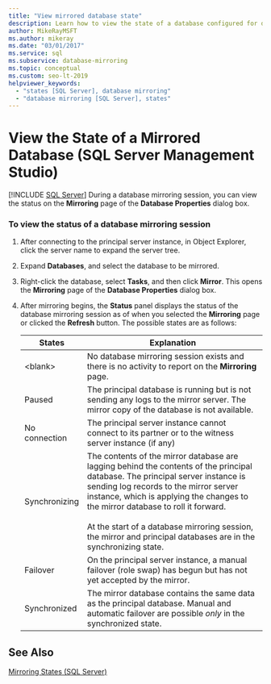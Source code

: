 ```yaml
---
title: "View mirrored database state"
description: Learn how to view the state of a database configured for database mirroring within the SQL Server Management Studio (SSMS) GUI.
author: MikeRayMSFT
ms.author: mikeray
ms.date: "03/01/2017"
ms.service: sql
ms.subservice: database-mirroring
ms.topic: conceptual
ms.custom: seo-lt-2019
helpviewer_keywords:
  - "states [SQL Server], database mirroring"
  - "database mirroring [SQL Server], states"
---
```

# View the State of a Mirrored Database (SQL Server Management Studio)
 [!INCLUDE [SQL Server](../../includes/applies-to-version/sqlserver.md)]
  During a database mirroring session, you can view the status on the **Mirroring** page of the **Database Properties** dialog box.  
  
### To view the status of a database mirroring session  
  
1.  After connecting to the principal server instance, in Object Explorer, click the server name to expand the server tree.  
  
2.  Expand **Databases**, and select the database to be mirrored.  
  
3.  Right-click the database, select **Tasks**, and then click **Mirror**. This opens the **Mirroring** page of the **Database Properties** dialog box.  
  
4.  After mirroring begins, the **Status** panel displays the status of the database mirroring session as of when you selected the **Mirroring** page or clicked the **Refresh** button. The possible states are as follows:  
  
    |States|Explanation|  
    |------------|-----------------|  
    |\<blank>|No database mirroring session exists and there is no activity to report on the **Mirroring** page.|  
    |Paused|The principal database is running but is not sending any logs to the mirror server. The mirror copy of the database is not available.|  
    |No connection|The principal server instance cannot connect to its partner or to the witness server instance (if any)|  
    |Synchronizing|The contents of the mirror database are lagging behind the contents of the principal database. The principal server instance is sending log records to the mirror server instance, which is applying the changes to the mirror database to roll it forward.<br /><br /> At the start of a database mirroring session, the mirror and principal databases are in the synchronizing state.|  
    |Failover|On the principal server instance, a manual failover (role swap) has begun but has not yet accepted by the mirror.|  
    |Synchronized|The mirror database contains the same data as the principal database. Manual and automatic failover are possible *only* in the synchronized state.|  
  
## See Also  
 [Mirroring States &#40;SQL Server&#41;](../../database-engine/database-mirroring/mirroring-states-sql-server.md)  
  
  
